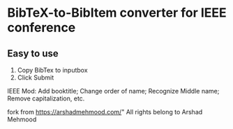 # BibTeX-to-BibItem converter for IEEE conference


## Easy to use
1. Copy BibTex to inputbox 
2. Click Submit 

IEEE Mod: Add booktitle; Change order of name; Recognize Middle name; Remove capitalization, etc.

fork from https://arshadmehmood.com/"
All rights belong to Arshad Mehmood
